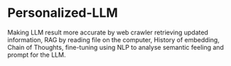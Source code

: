 # Personalized-LLM
Making LLM result more accurate by web crawler retrieving updated information, RAG by reading file on the computer, History of embedding, Chain of Thoughts, fine-tuning using NLP to analyse semantic feeling and prompt for the LLM. 
